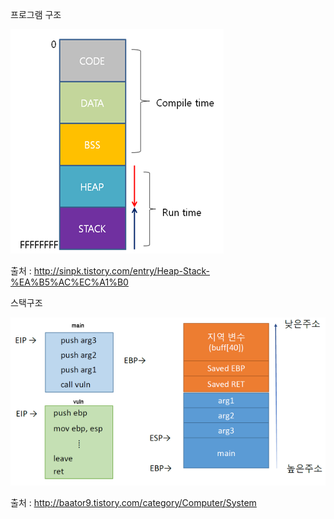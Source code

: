 프로그램 구조

![](/assets/program.png)

출처 : http://sinpk.tistory.com/entry/Heap-Stack-%EA%B5%AC%EC%A1%B0



스택구조

![](/assets/stack.png)

출처 : http://baator9.tistory.com/category/Computer/System

